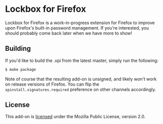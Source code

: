 # Lockbox for Firefox

Lockbox for Firefox is a work-in-progress extension for Firefox to improve upon
Firefox's built-in password management. If you're interested, you should
probably come back later when we have more to show!

## Building

If you'd like to build the .xpi from the latest master, simply run the
following:

```sh
$ make package
```

Note of course that the resulting add-on is unsigned, and likely won't work on
release versions of Firefox. You can flip the `xpinstall.signatures.required`
preference on other channels accordingly.

## License

This add-on is [licensed][license-link] under the Mozilla Public License,
version 2.0.

[license-link]: https://github.com/jimporter/gesticulate/blob/master/LICENSE
